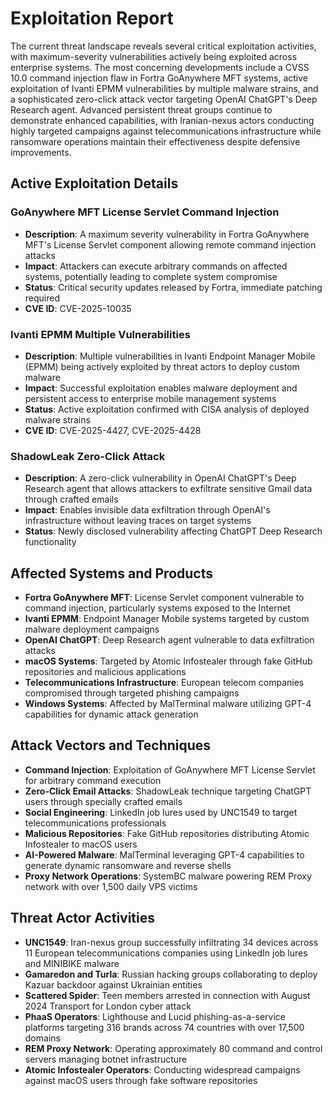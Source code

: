 # Exploitation Report

The current threat landscape reveals several critical exploitation activities, with maximum-severity vulnerabilities actively being exploited across enterprise systems. The most concerning developments include a CVSS 10.0 command injection flaw in Fortra GoAnywhere MFT systems, active exploitation of Ivanti EPMM vulnerabilities by multiple malware strains, and a sophisticated zero-click attack vector targeting OpenAI ChatGPT's Deep Research agent. Advanced persistent threat groups continue to demonstrate enhanced capabilities, with Iranian-nexus actors conducting highly targeted campaigns against telecommunications infrastructure while ransomware operations maintain their effectiveness despite defensive improvements.

## Active Exploitation Details

### GoAnywhere MFT License Servlet Command Injection
- **Description**: A maximum severity vulnerability in Fortra GoAnywhere MFT's License Servlet component allowing remote command injection attacks
- **Impact**: Attackers can execute arbitrary commands on affected systems, potentially leading to complete system compromise
- **Status**: Critical security updates released by Fortra, immediate patching required
- **CVE ID**: CVE-2025-10035

### Ivanti EPMM Multiple Vulnerabilities
- **Description**: Multiple vulnerabilities in Ivanti Endpoint Manager Mobile (EPMM) being actively exploited by threat actors to deploy custom malware
- **Impact**: Successful exploitation enables malware deployment and persistent access to enterprise mobile management systems
- **Status**: Active exploitation confirmed with CISA analysis of deployed malware strains
- **CVE ID**: CVE-2025-4427, CVE-2025-4428

### ShadowLeak Zero-Click Attack
- **Description**: A zero-click vulnerability in OpenAI ChatGPT's Deep Research agent that allows attackers to exfiltrate sensitive Gmail data through crafted emails
- **Impact**: Enables invisible data exfiltration through OpenAI's infrastructure without leaving traces on target systems
- **Status**: Newly disclosed vulnerability affecting ChatGPT Deep Research functionality

## Affected Systems and Products

- **Fortra GoAnywhere MFT**: License Servlet component vulnerable to command injection, particularly systems exposed to the Internet
- **Ivanti EPMM**: Endpoint Manager Mobile systems targeted by custom malware deployment campaigns
- **OpenAI ChatGPT**: Deep Research agent vulnerable to data exfiltration attacks
- **macOS Systems**: Targeted by Atomic Infostealer through fake GitHub repositories and malicious applications
- **Telecommunications Infrastructure**: European telecom companies compromised through targeted phishing campaigns
- **Windows Systems**: Affected by MalTerminal malware utilizing GPT-4 capabilities for dynamic attack generation

## Attack Vectors and Techniques

- **Command Injection**: Exploitation of GoAnywhere MFT License Servlet for arbitrary command execution
- **Zero-Click Email Attacks**: ShadowLeak technique targeting ChatGPT users through specially crafted emails
- **Social Engineering**: LinkedIn job lures used by UNC1549 to target telecommunications professionals
- **Malicious Repositories**: Fake GitHub repositories distributing Atomic Infostealer to macOS users
- **AI-Powered Malware**: MalTerminal leveraging GPT-4 capabilities to generate dynamic ransomware and reverse shells
- **Proxy Network Operations**: SystemBC malware powering REM Proxy network with over 1,500 daily VPS victims

## Threat Actor Activities

- **UNC1549**: Iran-nexus group successfully infiltrating 34 devices across 11 European telecommunications companies using LinkedIn job lures and MINIBIKE malware
- **Gamaredon and Turla**: Russian hacking groups collaborating to deploy Kazuar backdoor against Ukrainian entities
- **Scattered Spider**: Teen members arrested in connection with August 2024 Transport for London cyber attack
- **PhaaS Operators**: Lighthouse and Lucid phishing-as-a-service platforms targeting 316 brands across 74 countries with over 17,500 domains
- **REM Proxy Network**: Operating approximately 80 command and control servers managing botnet infrastructure
- **Atomic Infostealer Operators**: Conducting widespread campaigns against macOS users through fake software repositories